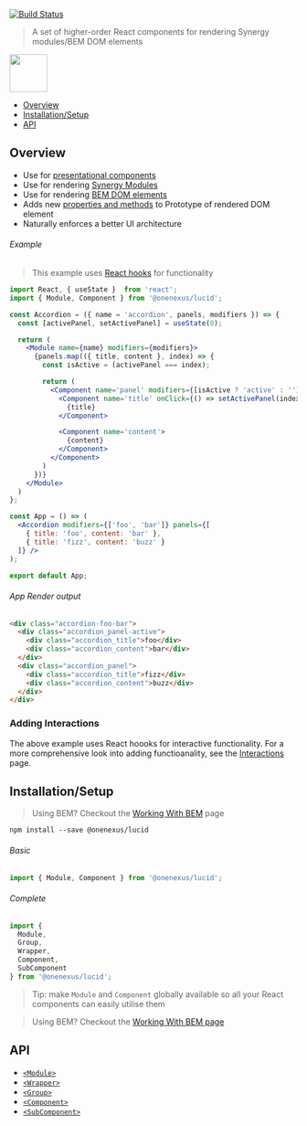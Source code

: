 [![Build Status](https://travis-ci.com/One-Nexus/Lucid.svg?branch=master)](https://travis-ci.com/One-Nexus/Lucid)

> A set of higher-order React components for rendering Synergy modules/BEM DOM elements

<img height="66px" src="http://www.onenexus.io/lucid/images/lucid-logo.png" /><br>

* [Overview](#overview)
* [Installation/Setup](#installationsetup)
* [API](#api)

## Overview

* Use for [presentational components](https://medium.com/@dan_abramov/smart-and-dumb-components-7ca2f9a7c7d0)
* Use for rendering [Synergy Modules](https://github.com/One-Nexus/Synergy/wiki/About-Synergy)
* Use for rendering [BEM DOM elements](https://github.com/One-Nexus/Lucid/wiki/Working-With-BEM)
* Adds new [properties and methods](https://github.com/One-Nexus/Lucid/wiki/Interactions#new-element-prototype-propertiesmethods) to Prototype of rendered DOM element
* Naturally enforces a better UI architecture

###### Example

> This example uses [React hooks](https://reactjs.org/docs/hooks-overview.html#state-hook) for functionality

```jsx
import React, { useState }  from 'react';
import { Module, Component } from '@onenexus/lucid';

const Accordion = ({ name = 'accordion', panels, modifiers }) => {
  const [activePanel, setActivePanel] = useState(0);

  return (
    <Module name={name} modifiers={modifiers}>
      {panels.map(({ title, content }, index) => {
        const isActive = (activePanel === index);

        return (
          <Component name='panel' modifiers={[isActive ? 'active' : '']}>
            <Component name='title' onClick={() => setActivePanel(index)}>
              {title}
            </Component>

            <Component name='content'>
              {content}
            </Component>
          </Component>
        )
      })}
    </Module>
  )
};

const App = () => (
  <Accordion modifiers={['foo', 'bar']} panels={[
    { title: 'foo', content: 'bar' },
    { title: 'fizz', content: 'buzz' }
  ]} />
);

export default App;
```

###### App Render output

```html
<div class="accordion-foo-bar">
  <div class="accordion_panel-active">
    <div class="accordion_title">foo</div>
    <div class="accordion_content">bar</div>
  </div>
  <div class="accordion_panel">
    <div class="accordion_title">fizz</div>
    <div class="accordion_content">buzz</div>
  </div>
</div>
```

### Adding Interactions

The above example uses React hoooks for interactive functionality. For a more comprehensive look into adding functioanality, see the [Interactions](Interactions) page.

## Installation/Setup

> Using BEM? Checkout the [Working With BEM](https://github.com/One-Nexus/Lucid/wiki/Working-With-BEM) page

```
npm install --save @onenexus/lucid
```

###### Basic

```js
import { Module, Component } from '@onenexus/lucid';
```

###### Complete

```js
import { 
  Module, 
  Group, 
  Wrapper, 
  Component,
  SubComponent
} from '@onenexus/lucid';
```

> Tip: make `Module` and `Component` globally available so all your React components can easily utilise them

> Using BEM? Checkout the [Working With BEM page](https://github.com/One-Nexus/Lucid/wiki/Working-With-BEM)

## API

* [`<Module>`](Module)
* [`<Wrapper>`](Wrapper)
* [`<Group>`](Group)
* [`<Component>`](Component)
* [`<SubComponent>`](SubComponent)
